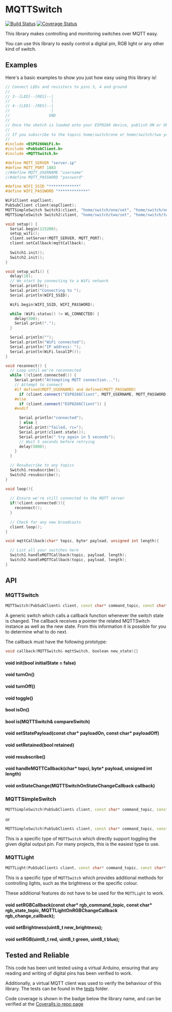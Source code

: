 # MQTTSwitch

[![Build Status](https://travis-ci.org/r89m/MQTTSwitch.svg?branch=master)](https://travis-ci.org/r89m/MQTTSwitch)
[![Coverage Status](https://coveralls.io/repos/github/r89m/MQTTSwitch/badge.svg?branch=master)](https://coveralls.io/github/r89m/MQTTSwitch?branch=master)

This library makes controlling and monitoring switches over MQTT easy.

You can use this library to easily control a digital pin, RGB light or any other kind of switch.

## Examples
Here's a basic examples to show you just how easy using this library is!

```c++
// Connect LEDs and resistors to pins 3, 4 and ground
//
// 3--[LED]--[RES]--|
//                  |
// 4--[LED]--[RES]--|
//                  |
//                 GND
//
// Once the sketch is loaded onto your ESP8266 device, publish ON or OFF to the topic home/switch/one/set or home/switch/two/set. (Make sure you copy the topics exactly)
//
// If you subscribe to the topics home/switch/one or home/switch/two you should be updated whenever the switch state changes.
//
#include <ESP8266WiFi.h>
#include <PubSubClient.h>
#include <MQTTSwitch.h>

#define MQTT_SERVER "server.ip"
#define MQTT_PORT 1883
//#define MQTT_USERNAME "username"
//#define MQTT_PASSWORD "password"

#define WIFI_SSID "*************"
#define WIFI_PASSWORD "*************"

WiFiClient espClient;
PubSubClient client(espClient);
MQTTSimpleSwitch Switch1(client, "home/switch/one/set", "home/switch/one", 3);
MQTTSimpleSwitch Switch2(client, "home/switch/two/set", "home/switch/two", 4);

void setup() {
  Serial.begin(115200);
  setup_wifi();
  client.setServer(MQTT_SERVER, MQTT_PORT);
  client.setCallback(mqttCallback);
  
  Switch1.init();
  Switch2.init();
}

void setup_wifi() {
  delay(10);
  // We start by connecting to a WiFi network
  Serial.println();
  Serial.print("Connecting to ");
  Serial.println(WIFI_SSID);

  WiFi.begin(WIFI_SSID, WIFI_PASSWORD);

  while (WiFi.status() != WL_CONNECTED) {
    delay(500);
    Serial.print(".");
  }

  Serial.println("");
  Serial.println("WiFi connected");
  Serial.println("IP address: ");
  Serial.println(WiFi.localIP());
}

void reconnect() {
  // Loop until we're reconnected
  while (!client.connected()) {
    Serial.print("Attempting MQTT connection...");
    // Attempt to connect
    #if defined(MQTT_USERNAME) and defined(MQTT_PASSWORD)
      if (client.connect("ESP8266Client", MQTT_USERNAME, MQTT_PASSWORD)) {
    #else
      if (client.connect("ESP8266Client")) {
    #endif

      Serial.println("connected");
      } else {
      Serial.print("failed, rc=");
      Serial.print(client.state());
      Serial.println(" try again in 5 seconds");
      // Wait 5 seconds before retrying
      delay(5000);
    }
  }

  // Resubscribe to any topics
  Switch1.resubscribe();
  Switch2.resubscribe();
}

void loop(){
  
  // Ensure we're still connected to the MQTT server
  if(!client.connected()){
    reconnect();
  }
  
  // Check for any new broadcasts
  client.loop();
}

void mqttCallback(char* topic, byte* payload, unsigned int length){

  // List all your switches here
  Switch1.handleMQTTCallback(topic, payload, length);
  Switch2.handleMQTTCallback(topic, payload, length);
}

```

## API

### MQTTSwitch

```c++
MQTTSwitch(PubSubClient& client, const char* command_topic, const char* state_topic, MQTTSwitchOnStateChangeCallback callback);
```

A generic switch which calls a callback function whenever the switch state is changed. The callback receives a pointer the related MQTTSwitch instance as well as the new state. 
From this information it is possible for you to determine what to do next.

The callback must have the following prototype:
```c++
void callback(MQTTSwitch& mqttSwitch, boolean new_state){}
```

#### void init(bool initialState = false)


#### void turnOn()

#### void turnOff()

#### void toggle()

#### bool isOn()

#### bool is(MQTTSwitch& compareSwitch)

#### void setStatePayload(const char* payloadOn, const char* payloadOff)

#### void setRetained(bool retained)

#### void resubscribe()

#### void handleMQTTCallback(char* topci, byte* payload, unsigned int length)

#### void onStateChange(MQTTSwitchOnStateChangeCallback callback)

### MQTTSimpleSwitch

```c++
MQTTSimpleSwitch(PubSubClient& client, const char* command_topic, const char* state_topic, uint8_t pin);
```
or
```c++
MQTTSimpleSwitch(PubSubClient& client, const char* command_topic, const char* state_topic, uint8_t pin, bool invert_logic);
```

This is a specific type of `MQTTSwitch` which directly support toggling the given digital output pin. For many projects, this is the easiest type to use.


### MQTTLight

```c++
MQTTLight(PubSubClient& client, const char* command_topic, const char* state_topic, MQTTSwitchOnStateChangeCallback callback);
````

This is a specific type of `MQTTSwitch` which provides additional methods for controlling lights, such as the brightness or the specific colour. 

These additional features do not have to be used for the `MQTTLight` to work.

#### void setRGBCallback(const char* rgb_command_topic, const char* rgb_state_topic, MQTTLightOnRGBChangeCallback rgb_change_callback);

#### void setBrightness(uint8_t new_brightness);

#### void setRGB(uint8_t red, uint8_t green, uint8_t blue);

## Tested and Reliable

This code has been unit tested using a virtual Arduino, ensuring that any reading and writing of digital pins has been verified to work.

Additionally, a virtual MQTT client was used to verify the behaviour of this library. The tests can be found in the [tests](tests) folder.

Code coverage is shown in the badge below the library name, and can be verified at the [Coveralls.io repo page](https://coveralls.io/github/r89m/MQTTSwitch?branch=master)